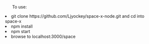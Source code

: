 <ul>To use:</ul>
<li>git clone https://github.com/Ljyockey/space-x-node.git and cd into space-x</li>
<li>npm install</li>
<li>npm start</li>
<li>browse to localhost:3000/space</li>